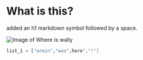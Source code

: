 # What is this?

added an h1 markdown symbol followed by a space.

![Image of Where is wally](https://static.independent.co.uk/s3fs-public/thumbnails/image/2011/11/12/19/48-Where's-Wally-WALKER-BOOKS.jpg?width=1200)

```py
list_1 = ["armin","was",here","!"]
```
